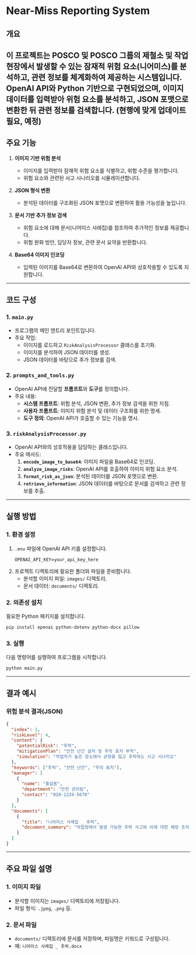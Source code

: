 # Near-Miss Reporting System

## 개요
이 프로젝트는 **POSCO 및 POSCO 그룹의 제철소 및 작업 현장**에서 발생할 수 있는 잠재적 위험 요소(니어미스)를 분석하고, 관련 정보를 체계화하여 제공하는 시스템입니다. **OpenAI API**와 **Python** 기반으로 구현되었으며, 이미지 데이터를 입력받아 위험 요소를 분석하고, JSON 포맷으로 변환한 뒤 관련 정보를 검색합니다.
(현행에 맞게 업데이트 필요, 예정)
---

## 주요 기능

1. **이미지 기반 위험 분석**
   - 이미지를 입력받아 잠재적 위험 요소를 식별하고, 위험 수준을 평가합니다.
   - 위험 요소와 관련된 사고 시나리오를 시뮬레이션합니다.

2. **JSON 형식 변환**
   - 분석된 데이터를 구조화된 JSON 포맷으로 변환하여 활용 가능성을 높입니다.

3. **문서 기반 추가 정보 검색**
   - 위험 요소에 대해 문서(니어미스 사례집)를 참조하여 추가적인 정보를 제공합니다.
   - 위험 완화 방안, 담당자 정보, 관련 문서 요약을 반환합니다.

4. **Base64 이미지 인코딩**
   - 입력된 이미지를 Base64로 변환하여 OpenAI API와 상호작용할 수 있도록 지원합니다.

---

## 코드 구성

### 1. `main.py`
- 프로그램의 메인 엔트리 포인트입니다.
- 주요 작업:
  - 이미지를 로드하고 `RiskAnalysisProcessor` 클래스를 초기화.
  - 이미지를 분석하여 JSON 데이터를 생성.
  - JSON 데이터를 바탕으로 추가 정보를 검색.

### 2. `prompts_and_tools.py`
- OpenAI API에 전달할 **프롬프트**와 **도구**를 정의합니다.
- 주요 내용:
  - **시스템 프롬프트**: 위험 분석, JSON 변환, 추가 정보 검색을 위한 지침.
  - **사용자 프롬프트**: 이미지 위험 분석 및 데이터 구조화를 위한 명세.
  - **도구 정의**: OpenAI API가 호출할 수 있는 기능을 명시.

### 3. `riskAnalysisProcessor.py`
- OpenAI API와의 상호작용을 담당하는 클래스입니다.
- 주요 메서드:
  1. **`encode_image_to_base64`**: 이미지 파일을 Base64로 인코딩.
  2. **`analyze_image_risks`**: OpenAI API를 호출하여 이미지 위험 요소 분석.
  3. **`format_risk_as_json`**: 분석된 데이터를 JSON 포맷으로 변환.
  4. **`retrieve_information`**: JSON 데이터를 바탕으로 문서를 검색하고 관련 정보를 추출.

---

## 실행 방법

### 1. 환경 설정
1. `.env` 파일에 OpenAI API 키를 설정합니다.
   ```plaintext
   OPENAI_API_KEY=your_api_key_here
   ```
2. 프로젝트 디렉토리에 필요한 폴더와 파일을 준비합니다.
   - 분석할 이미지 파일: `images/` 디렉토리.
   - 문서 데이터: `documents/` 디렉토리.

### 2. 의존성 설치
필요한 Python 패키지를 설치합니다.
```bash
pip install openai python-dotenv python-docx pillow
```

### 3. 실행
다음 명령어를 실행하여 프로그램을 시작합니다.
```bash
python main.py
```

---

## 결과 예시

### 위험 분석 결과(JSON)
```json
{
  "index": 1,
  "riskLevel": 4,
  "content": {
    "potentialRisk": "추락",
    "mitigationPlan": "안전 난간 설치 및 주의 표지 부착",
    "simulation": "작업자가 높은 장소에서 균형을 잃고 추락하는 사고 시나리오"
  },
  "keywords": ["추락", "안전 난간", "주의 표지"],
  "manager": [
    {
      "name": "홍길동",
      "department": "안전 관리팀",
      "contact": "010-1234-5678"
    }
  ],
  "documents": [
    {
      "title": "니어미스 사례집 _ 추락",
      "document_summary": "작업장에서 발생 가능한 추락 사고와 이에 대한 예방 조치."
    }
  ]
}
```

---

## 주요 파일 설명

### 1. **이미지 파일**
- 분석할 이미지는 `images/` 디렉토리에 저장됩니다.
- 파일 형식: `.jpeg`, `.png` 등.

### 2. **문서 파일**
- `documents/` 디렉토리에 문서를 저장하며, 파일명은 키워드로 구성됩니다.
- 예: `니어미스 사례집 _ 추락.docx`


